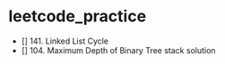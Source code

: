 # leetcode_practice

- [] 141. Linked List Cycle 
- [] 104. Maximum Depth of Binary Tree stack solution
